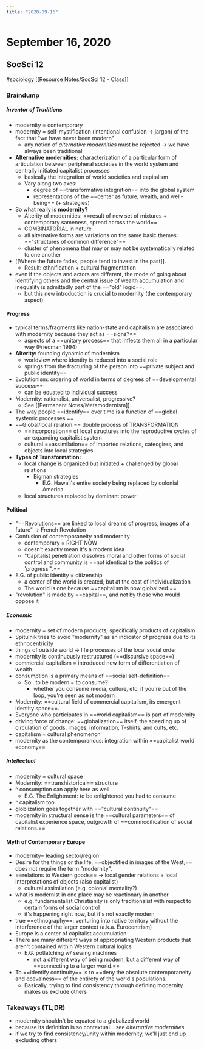 ```yaml
---
title: "2020-09-16"
---
```


# September 16, 2020
## SocSci 12
#sociology
[[Resource Notes/SocSci 12 - Class]]

### Braindump

##### Inventor of Traditions
- modernity = contemporary
- modernity = self-mystification (intentional confusion -> jargon) of the fact that "we have never been modern"
	- any notion of *alternative modernities* must be rejected -> we have always been traditional
- **Alternative modernities:** characterization of a particular form of articulation between peripheral societies in the world system and centrally initiated capitalist processes
	- basically the integration of world societies and capitalism
	- Vary along two axes:
		- degree of ==transformative integration== into the global system
		- representations of the ==center as future, wealth, and well-being== (+ strategies) 
- So what really is **modernity?**
	- Alterity of modernities: ==result of new set of mixtures + contemporary sameness, spread across the world==
	- COMBINATORIAL in nature
	- all alternative forms are variations on the same basic themes: =="structures of common difference"==
	- cluster of phenomena that may or may not be systematically related to one another
- [[Where the future fades, people tend to invest in the past]].
	- Result: ethnification + cultural fragmentation
- even if the objects and actors are different, the mode of going about identifying others and the central issue of wealth accumulation and inequality is admittedly part of the =="old" logic==.
	- but this new introduction is crucial to modernity (the contemporary aspect)
#### Progress
- typical terms/fragments like nation-state and capitalism are associated with modernity because they act as ==signs?==
	- aspects of a ==unitary process== that inflects them all in a particular way (Friedman 1994)
- **Alterity:** founding dynamic of modernism
	- worldview where identity is reduced into a social role
	- springs from the fracturing of the person into ==private subject and public identity==
- Evolutionism: ordering of world in terms of degrees of ==developmental success==
	- can be equated to individual success
- Modernity: rationalist, universalist, progressive?
	- See [[Permanent Notes/Metamodernism]]
- The way people ==identify== over time is a function of ==global systemic processes.==
- ==Global/local relation:== double process of TRANSFORMATION
	- ==incorporation== of local structures into the reproductive cycles of an expanding capitalist system
	- cultural ==assimilation== of imported relations, cateogires, and objects into local strategies
- **Types of Transformation:**
	- local change is organized but initiated + challenged by global relations
		- Bigman strategies
			- E.G. Hawaii's entire society being replaced by colonial America
	- local structures replaced by dominant power
#### Political
- "==Revolutions== are linked to local dreams of progress, images of a future" -> French Revolution
- Confusion of contemporaneity and modernity
	- contemporary = RIGHT NOW
	- doesn't exactly mean it's a modern idea
	- "Capitalist penetration dissolves moral and other forms of social control and community is ==not identical to the politics of 'progress'".==
- E.G. of public identity = citizenship
	- a center of the world is created, but at the cost of individualization
	- The world is one because ==capitalism is now globalized.==
- "revolution" is made by ==capital==, and not by those who would oppose it
##### Economic
- modernity = set of modern products, specifically products of capitalism
- Spitulnik tries to avoid "modernity" as an indicator of progress due to its ethnocentricity
- things of outside world -> life processes of the local social order
- modernity is continuously restructured (==discursive space==)
- commercial capitalism = introduced new form of differentiation of wealth
- consumption is a primary means of ==social self-definition==
	- So...to be modern = to consume?
		- whether you consume media, culture, etc. if you're out of the loop, you're seen as not modern
- Modernity: ==cultural field of commercial capitalism, its emergent identity space==.
- Everyone who participates in ==world capitalism== is part of modernity
- driving force of change: ==globalization==  itself, the speeding up of circulation of goods, images, information, T-shirts, and cults, etc.
- capitalism = cultural phenomenon
- modernity as the contemporanous: integration within ==capitalist world  economy==
##### Intellectual
- modernity = cultural space
- Modernity: ==transhistorical== structure
- ^ consumption can apply here as well
	- E.G. The Enlightment: to be enlightened you had to consume
- ^ capitalism too
- globlization goes together with =="cultural continuity"==
- modernity in structural sense is the ==cultural parameters== of capitalist experience space, outgrowth of ==commodification of social relations.==
#### Myth of Contemporary Europe
- modernity= leading sector/region
- Desire for the things or the life, ==objectified in images of the West,== does not require the term "modernity".
- ==relations to Western goods== -> local gender relations + local interpretations of objects (also capitalist)
	- cultural assimilation (e.g. colonial mentality?)
- what is modernist in one place may be reactionary in another
	- e.g. fundamentalist Christianity is only traditionalist with respect to certain forms of social control
	- it's happening right now, but it's not exactly modern
- true ==ethnography==: venturing into native territory without the interference of the larger context (a.k.a. Eurocentrism)
- Europe is a center of capitalist accumulation
- There are many different ways of appropriating Western products that aren't contained within Western cultural logics
	- E.G. potlatching w/ sewing machines
		- not a different way of being modern, but a different way of ==connecting to a larger world.== 
- To ==identify continuity== is to ==deny the absolute contemporaneity and coevalness== of the entirety of the world's populations.
	- Basically, trying to find consistency through defining modernity makes us exclude others

### Takeaways (TL;DR)
- modernity shouldn't be equated to a globalized world
- because its definition is so contextual... see *alternative modernities*
- if we try to find consistency/unity within modernity, we'll just end up excluding others

